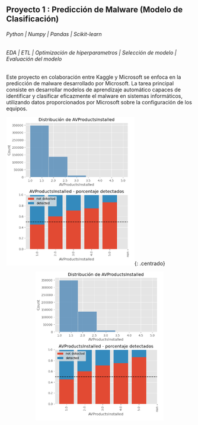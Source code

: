 ## Proyecto 1 : Predicción de Malware (Modelo de Clasificación)
###### Python | Numpy | Pandas | Scikit-learn
###### EDA | ETL | Optimización de hiperparametros | Selección de modelo | Evaluación del modelo
Este proyecto en colaboración entre Kaggle y Microsoft se enfoca en la predicción de malware desarrollado por Microsoft. La tarea principal consiste en desarrollar modelos de aprendizaje automático capaces de identificar y clasificar eficazmente el malware en sistemas informáticos, utilizando datos proporcionados por Microsoft sobre la configuración de los equipos.

![Data Scienciest Malware Avproductinstalled](/assets/img/Captura.PNG){: .centrado}

<p align="center">
  <img src="/assets/img/Captura.PNG" alt="Data Scienciest Malware Avproductinstalled">
</p>
